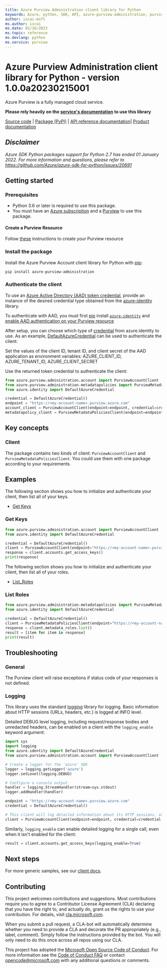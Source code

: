 ```yaml
---
title: Azure Purview Administration client library for Python
keywords: Azure, python, SDK, API, azure-purview-administration, purview
author: iscai-msft
ms.author: iscai
ms.date: 02/16/2023
ms.topic: reference
ms.devlang: python
ms.service: purview
---
```

# Azure Purview Administration client library for Python - version 1.0.0a20230215001 


Azure Purview is a fully managed cloud service.

**Please rely heavily on the [service's documentation][account_product_documentation] to use this library**

[Source code][source_code] |  [Package (PyPI)][account_pypi] | [API reference documentation][account_ref_docs]| [Product documentation][account_product_documentation]

## _Disclaimer_

_Azure SDK Python packages support for Python 2.7 has ended 01 January 2022. For more information and questions, please refer to https://github.com/Azure/azure-sdk-for-python/issues/20691_

## Getting started

### Prerequisites

- Python 3.6 or later is required to use this package.
- You must have an [Azure subscription][azure_subscription] and a [Purview][purview_resource] to use this package.

#### Create a Purview Resource

Follow [these][purview_resource] instructions to create your Purview resource

### Install the package

Install the Azure Purview Account client library for Python with [pip][pip]:

```bash
pip install azure-purview-administration
```

### Authenticate the client

To use an [Azure Active Directory (AAD) token credential][authenticate_with_token],
provide an instance of the desired credential type obtained from the
[azure-identity][azure_identity_credentials] library.

To authenticate with AAD, you must first [pip][pip] install [`azure-identity`][azure_identity_pip] and
[enable AAD authentication on your Purview resource][enable_aad]

After setup, you can choose which type of [credential][azure_identity_credentials] from azure.identity to use.
As an example, [DefaultAzureCredential][default_azure_credential]
can be used to authenticate the client:

Set the values of the client ID, tenant ID, and client secret of the AAD application as environment variables:
AZURE_CLIENT_ID, AZURE_TENANT_ID, AZURE_CLIENT_SECRET

Use the returned token credential to authenticate the client:

```python
from azure.purview.administration.account import PurviewAccountClient
from azure.purview.administration.metadatapolicies import PurviewMetadataPoliciesClient
from azure.identity import DefaultAzureCredential

credential = DefaultAzureCredential()
endpoint = "https://<my-account-name>.purview.azure.com"
account_client = PurviewAccountClient(endpoint=endpoint, credential=credential)
metadatapolicy_client = PurviewMetadataPoliciesClient(endpoint=endpoint, credential=credential)
```

## Key concepts

### Client

The package contains two kinds of client: `PurviewAccountClient` and `PurviewMetadataPoliciesClient`. You could use them 
with one package according to your requirements. 

## Examples

The following section shows you how to initialize and authenticate your client, then list all of your keys.

- [Get Keys](#get-keys "Get All Keys")

### Get Keys

```python
from azure.purview.administration.account import PurviewAccountClient
from azure.identity import DefaultAzureCredential

credential = DefaultAzureCredential()
client = PurviewAccountClient(endpoint="https://<my-account-name>.purview.azure.com", credential=credential)
response = client.accounts.get_access_keys()
print(response)
```

The following section shows you how to initialize and authenticate your client, then list all of your roles.

- [List_Roles](#list-roles "List Roles")

### List Roles

```python
from azure.purview.administration.metadatapolicies import PurviewMetadataPoliciesClient
from azure.identity import DefaultAzureCredential

credential = DefaultAzureCredential()
client = PurviewMetadataPoliciesClient(endpoint="https://<my-account-name>.purview.azure.com", credential=credential)
response = client.metadata_roles.list()
result = [item for item in response]
print(result)
```

## Troubleshooting

### General

The Purview client will raise exceptions if status code of your responses is not defined.

### Logging

This library uses the standard
[logging][python_logging] library for logging.
Basic information about HTTP sessions (URLs, headers, etc.) is logged at INFO
level.

Detailed DEBUG level logging, including request/response bodies and unredacted
headers, can be enabled on a client with the `logging_enable` keyword argument:

```python
import sys
import logging
from azure.identity import DefaultAzureCredential
from azure.purview.administration.account import PurviewAccountClient

# Create a logger for the 'azure' SDK
logger = logging.getLogger('azure')
logger.setLevel(logging.DEBUG)

# Configure a console output
handler = logging.StreamHandler(stream=sys.stdout)
logger.addHandler(handler)

endpoint = "https://<my-account-name>.purview.azure.com"
credential = DefaultAzureCredential()

# This client will log detailed information about its HTTP sessions, at DEBUG level
client = PurviewAccountClient(endpoint=endpoint, credential=credential, logging_enable=True)
```

Similarly, `logging_enable` can enable detailed logging for a single call,
even when it isn't enabled for the client:

```python
result = client.accounts.get_access_keys(logging_enable=True)
```

## Next steps

For more generic samples, see our [client docs][request_builders_and_client].

## Contributing

This project welcomes contributions and suggestions. Most contributions require you to agree to a Contributor License Agreement (CLA) declaring that you have the right to, and actually do, grant us the rights to use your contribution. For details, visit [cla.microsoft.com][cla].

When you submit a pull request, a CLA-bot will automatically determine whether you need to provide a CLA and decorate the PR appropriately (e.g., label, comment). Simply follow the instructions provided by the bot. You will only need to do this once across all repos using our CLA.

This project has adopted the [Microsoft Open Source Code of Conduct][code_of_conduct]. For more information see the [Code of Conduct FAQ][coc_faq] or contact [opencode@microsoft.com][coc_contact] with any additional questions or comments.

<!-- LINKS -->

[source_code]: https://github.com/Azure/azure-sdk-for-python/tree/main/sdk/purview/
[account_pypi]: https://pypi.org/project/azure-purview-catalog/#history
[account_ref_docs]: https://azure.github.io/azure-sdk-for-python/
[account_product_documentation]: https://azure.microsoft.com/services/purview/
[azure_subscription]: https://azure.microsoft.com/free/
[purview_resource]: /azure/purview/create-catalog-portal
[pip]: https://pypi.org/project/pip/
[authenticate_with_token]: /azure/cognitive-services/authentication?tabs=powershell#authenticate-with-an-authentication-token
[azure_identity_credentials]: https://github.com/Azure/azure-sdk-for-python/tree/main/sdk/identity/azure-identity#credentials
[azure_identity_pip]: https://pypi.org/project/azure-identity/
[default_azure_credential]: https://github.com/Azure/azure-sdk-for-python/tree/main/sdk/identity/azure-identity#defaultazurecredential
[enable_aad]: /azure/purview/create-catalog-portal#add-a-security-principal-to-a-data-plane-role
[python_logging]: https://docs.python.org/3.5/library/logging.html
[cla]: https://cla.microsoft.com
[code_of_conduct]: https://opensource.microsoft.com/codeofconduct/
[coc_faq]: https://opensource.microsoft.com/codeofconduct/faq/
[coc_contact]: mailto:opencode@microsoft.com
[request_builders_and_client]: https://aka.ms/azsdk/python/protocol/quickstart

